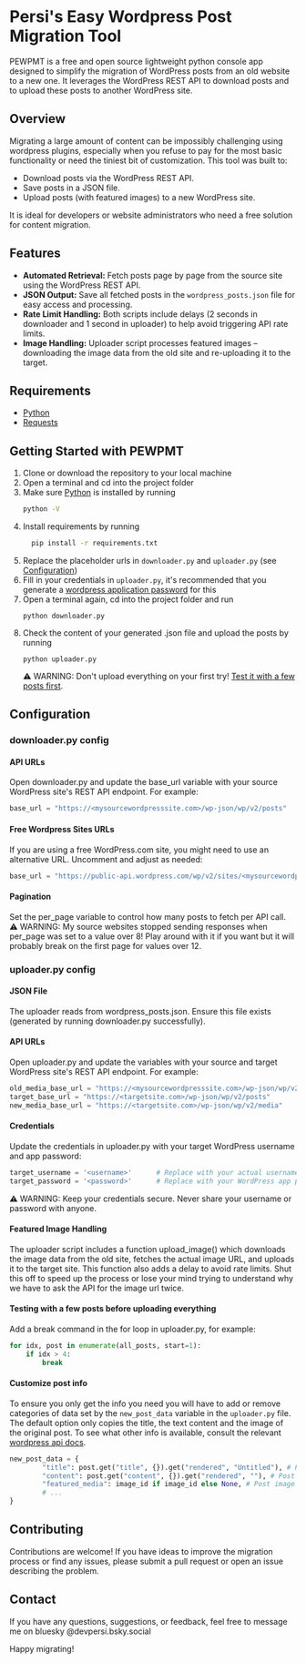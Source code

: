 # Persi's Easy Wordpress Post Migration Tool

PEWPMT is a free and open source lightweight python console app designed to simplify the migration of WordPress posts from an old website to a new one. It leverages the WordPress REST API to download posts and to upload these posts to another WordPress site.

## Overview

Migrating a large amount of content can be impossibly challenging using wordpress plugins, especially when you refuse to pay for the most basic functionality or need the tiniest bit of customization. This tool was built to:

- Download posts via the WordPress REST API.
- Save posts in a JSON file.
- Upload posts (with featured images) to a new WordPress site.
  
It is ideal for developers or website administrators who need a free solution for content migration.

## Features

- **Automated Retrieval:** Fetch posts page by page from the source site using the WordPress REST API.
- **JSON Output:** Save all fetched posts in the `wordpress_posts.json` file for easy access and processing.
- **Rate Limit Handling:** Both scripts include delays (2 seconds in downloader and 1 second in uploader) to help avoid triggering API rate limits.
- **Image Handling:** Uploader script processes featured images – downloading the image data from the old site and re-uploading it to the target.

## Requirements

- [Python](https://www.python.org/downloads/)
- [Requests](https://requests.readthedocs.io/en/latest/user/install)

## Getting Started with PEWPMT
1. Clone or download the repository to your local machine
2. Open a terminal and cd into the project folder
3. Make sure [Python](https://www.python.org/downloads/) is installed by running
    ```bash
    python -V
    ```
3. Install requirements by running
    ```bash
      pip install -r requirements.txt 
    ``` 
4. Replace the placeholder urls in `downloader.py` and `uploader.py` (see [Configuration](#configuration))
5. Fill in your credentials in `uploader.py`, it's recommended that you generate a [wordpress application password](https://wordpress.com/support/security/two-step-authentication/application-specific-passwords/) for this
6. Open a terminal again, cd into the project folder and run
    ```
    python downloader.py
    ```
7. Check the content of your generated .json file and upload the posts by running
    ```
    python uploader.py
    ```
    :warning: WARNING: Don't upload everything on your first try! [Test it with a few posts first](#testing-with-a-few-posts-before-uploading-everything).

## Configuration
### downloader.py config
#### API URLs
Open downloader.py and update the base_url variable with your source WordPress site's REST API endpoint. For example:
```py
base_url = "https://<mysourcewordpresssite.com>/wp-json/wp/v2/posts"
```
#### Free Wordpress Sites URLs
If you are using a free WordPress.com site, you might need to use an alternative URL. Uncomment and adjust as needed:
```py
base_url = "https://public-api.wordpress.com/wp/v2/sites/<mysourcewordpresssite.wordpress.com>/posts"
```
#### Pagination
Set the per_page variable to control how many posts to fetch per API call.  
:warning: WARNING: My source websites stopped sending responses when per_page was set to a value over 8!
Play around with it if you want but it will probably break on the first page for values over 12.

### uploader.py config
#### JSON File 
The uploader reads from wordpress_posts.json. Ensure this file exists (generated by running downloader.py successfully).

#### API URLs 
Open uploader.py and update the variables with your source and target WordPress site's REST API endpoint. For example:
```py
old_media_base_url = "https://<mysourcewordpresssite.com>/wp-json/wp/v2/media/"
target_base_url = "https://<targetsite.com>/wp-json/wp/v2/posts"
new_media_base_url = "https://<targetsite.com>/wp-json/wp/v2/media"
```

#### Credentials
Update the credentials in uploader.py with your target WordPress username and app password:
```py
target_username = '<username>'      # Replace with your actual username.
target_password = '<password>'      # Replace with your WordPress app password.
```
:warning: WARNING: Keep your credentials secure. Never share your username or password with anyone.

#### Featured Image Handling
The uploader script includes a function upload_image() which downloads the image data from the old site, fetches the actual image URL, and uploads it to the target site. This function also adds a delay to avoid rate limits. Shut this off to speed up the process or lose your mind trying to understand why we have to ask the API for the image url twice.

#### Testing with a few posts before uploading everything
Add a break command in the for loop in uploader.py, for example:
```py
for idx, post in enumerate(all_posts, start=1):
    if idx > 4:
        break
```

#### Customize post info
To ensure you only get the info you need you will have to add or remove categories of data set by the `new_post_data` variable in the `uploader.py` file. 
The default option only copies the title, the text content and the image of the original post. To see what other info is available, consult the relevant [wordpress api docs](https://developer.wordpress.org/rest-api/reference/posts/).
```py
new_post_data = {
        "title": post.get("title", {}).get("rendered", "Untitled"), # Post title
        "content": post.get("content", {}).get("rendered", ""), # Post text content
        "featured_media": image_id if image_id else None, # Post image
        # ...
}
```

## Contributing
Contributions are welcome! If you have ideas to improve the migration process or find any issues, please submit a pull request or open an issue describing the problem.

## Contact
If you have any questions, suggestions, or feedback, feel free to message me on bluesky @devpersi.bsky.social


Happy migrating!
